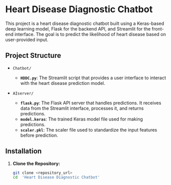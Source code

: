 # Heart Disease Diagnostic Chatbot

This project is a heart disease diagnostic chatbot built using a Keras-based deep learning model, Flask for the backend API, and Streamlit for the front-end interface. The goal is to predict the likelihood of heart disease based on user-provided input.

## Project Structure

- `Chatbot/`
  - **`HDDC.py`**: The Streamlit script that provides a user interface to interact with the heart disease prediction model.

- `AIserver/`
  - **`flask.py`**: The Flask API server that handles predictions. It receives data from the Streamlit interface, processes it, and returns predictions.
  - **`model.keras`**: The trained Keras model file used for making predictions.
  - **`scaler.pkl`**: The scaler file used to standardize the input features before prediction.

## Installation

1. **Clone the Repository:**

   ```bash
   git clone <repository_url>
   cd  'Heart Disease Diagnostic Chatbot'



